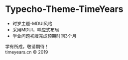 # Typecho-Theme-TimeYears 
- 时岁主题-MDUI风格  
- 采用MDUI，响应式布局  
- 学业问题初版完成预期时间3个月  

学有所成，敬请期待！  
timeyears.cn &copy; 2019
